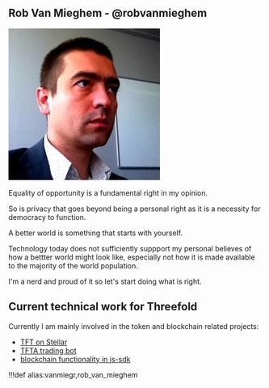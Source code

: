 ## Rob Van Mieghem - @robvanmieghem

![robvanmieghem](img/rob_van_mieghem.jpg)

Equality of opportunity is a fundamental right in my opinion.

So is privacy that goes beyond being a personal right as it is a necessity for democracy to function.

A better world is something that starts with yourself.

Technology today does not sufficiently suppport my personal believes of how a bettter world might look like, especially not how it is made available to the majority of the world population.
 
I'm a nerd and proud of it so let's start doing what is right.


## Current technical work for Threefold

Currently I am mainly involved in the token and blockchain related projects: 
- [TFT on Stellar](https://github.com/threefoldfoundation/tft-stellar)
- [TFTA trading bot](https://github.com/threefoldfoundation/tfta-trader)
- [ blockchain functionality in js-sdk](https://github.com/threefoldtech/js-sdk)


!!!def alias:vanmiegr,rob_van_mieghem